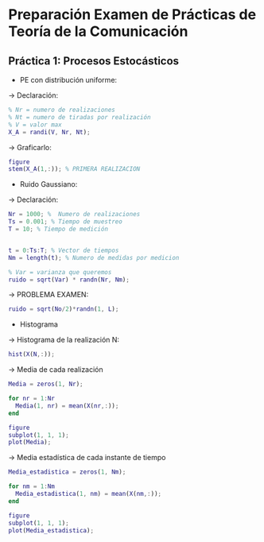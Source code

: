 # Preparación Examen de Prácticas de Teoría de la Comunicación

## Práctica 1: Procesos Estocásticos

* PE con distribución uniforme:

-> Declaración:
```Matlab
% Nr = numero de realizaciones
% Nt = numero de tiradas por realización
% V = valor max
X_A = randi(V, Nr, Nt);  
```

-> Graficarlo:
```Matlab
figure
stem(X_A(1,:)); % PRIMERA REALIZACION
```

* Ruido Gaussiano:

-> Declaración:

```Matlab
Nr = 1000; %  Numero de realizaciones
Ts = 0.001; % Tiempo de muestreo
T = 10; % Tiempo de medición


t = 0:Ts:T; % Vector de tiempos
Nm = length(t); % Numero de medidas por medicion

% Var = varianza que queremos
ruido = sqrt(Var) * randn(Nr, Nm);
```

-> PROBLEMA EXAMEN:

```Matlab
ruido = sqrt(No/2)*randn(1, L);
```

* Histograma

-> Histograma de la realización N:

```Matlab
hist(X(N,:));
```

-> Media de cada realización


```Matlab
Media = zeros(1, Nr);

for nr = 1:Nr
  Media(1, nr) = mean(X(nr,:));
end

figure
subplot(1, 1, 1);
plot(Media);
```

-> Media estadística de cada instante de tiempo

```Matlab
Media_estadistica = zeros(1, Nm);

for nm = 1:Nm
  Media_estadistica(1, nm) = mean(X(nm,:));
end

figure
subplot(1, 1, 1);
plot(Media_estadistica);
```

